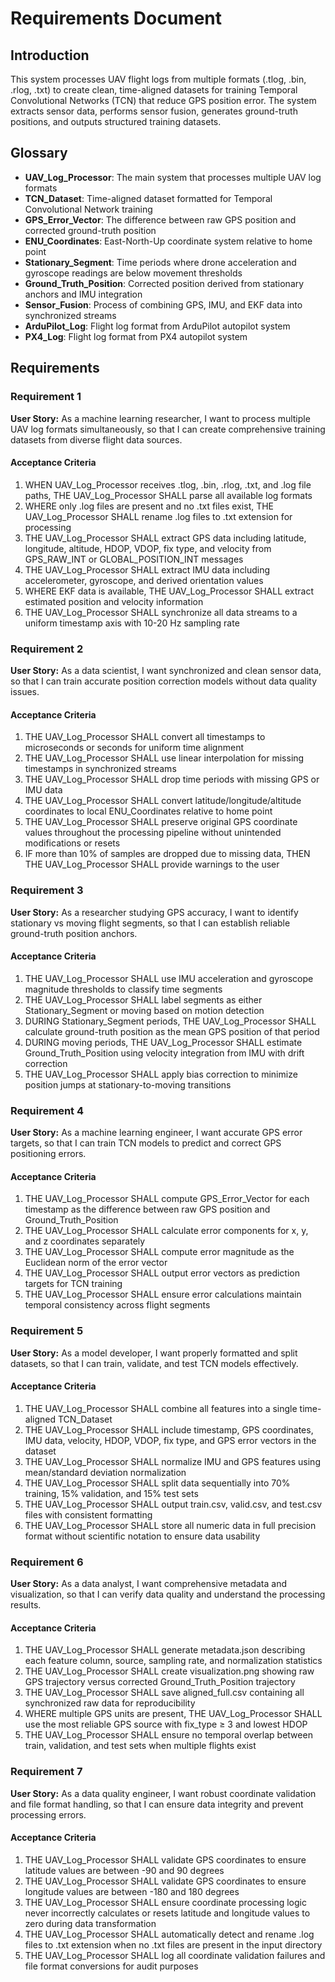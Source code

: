 # Requirements Document

## Introduction

This system processes UAV flight logs from multiple formats (.tlog, .bin, .rlog, .txt) to create clean, time-aligned datasets for training Temporal Convolutional Networks (TCN) that reduce GPS position error. The system extracts sensor data, performs sensor fusion, generates ground-truth positions, and outputs structured training datasets.

## Glossary

- **UAV_Log_Processor**: The main system that processes multiple UAV log formats
- **TCN_Dataset**: Time-aligned dataset formatted for Temporal Convolutional Network training
- **GPS_Error_Vector**: The difference between raw GPS position and corrected ground-truth position
- **ENU_Coordinates**: East-North-Up coordinate system relative to home point
- **Stationary_Segment**: Time periods where drone acceleration and gyroscope readings are below movement thresholds
- **Ground_Truth_Position**: Corrected position derived from stationary anchors and IMU integration
- **Sensor_Fusion**: Process of combining GPS, IMU, and EKF data into synchronized streams
- **ArduPilot_Log**: Flight log format from ArduPilot autopilot system
- **PX4_Log**: Flight log format from PX4 autopilot system

## Requirements

### Requirement 1

**User Story:** As a machine learning researcher, I want to process multiple UAV log formats simultaneously, so that I can create comprehensive training datasets from diverse flight data sources.

#### Acceptance Criteria

1. WHEN UAV_Log_Processor receives .tlog, .bin, .rlog, .txt, and .log file paths, THE UAV_Log_Processor SHALL parse all available log formats
2. WHERE only .log files are present and no .txt files exist, THE UAV_Log_Processor SHALL rename .log files to .txt extension for processing
3. THE UAV_Log_Processor SHALL extract GPS data including latitude, longitude, altitude, HDOP, VDOP, fix type, and velocity from GPS_RAW_INT or GLOBAL_POSITION_INT messages
4. THE UAV_Log_Processor SHALL extract IMU data including accelerometer, gyroscope, and derived orientation values
5. WHERE EKF data is available, THE UAV_Log_Processor SHALL extract estimated position and velocity information
6. THE UAV_Log_Processor SHALL synchronize all data streams to a uniform timestamp axis with 10-20 Hz sampling rate

### Requirement 2

**User Story:** As a data scientist, I want synchronized and clean sensor data, so that I can train accurate position correction models without data quality issues.

#### Acceptance Criteria

1. THE UAV_Log_Processor SHALL convert all timestamps to microseconds or seconds for uniform time alignment
2. THE UAV_Log_Processor SHALL use linear interpolation for missing timestamps in synchronized streams
3. THE UAV_Log_Processor SHALL drop time periods with missing GPS or IMU data
4. THE UAV_Log_Processor SHALL convert latitude/longitude/altitude coordinates to local ENU_Coordinates relative to home point
5. THE UAV_Log_Processor SHALL preserve original GPS coordinate values throughout the processing pipeline without unintended modifications or resets
6. IF more than 10% of samples are dropped due to missing data, THEN THE UAV_Log_Processor SHALL provide warnings to the user

### Requirement 3

**User Story:** As a researcher studying GPS accuracy, I want to identify stationary vs moving flight segments, so that I can establish reliable ground-truth position anchors.

#### Acceptance Criteria

1. THE UAV_Log_Processor SHALL use IMU acceleration and gyroscope magnitude thresholds to classify time segments
2. THE UAV_Log_Processor SHALL label segments as either Stationary_Segment or moving based on motion detection
3. DURING Stationary_Segment periods, THE UAV_Log_Processor SHALL calculate ground-truth position as the mean GPS position of that period
4. DURING moving periods, THE UAV_Log_Processor SHALL estimate Ground_Truth_Position using velocity integration from IMU with drift correction
5. THE UAV_Log_Processor SHALL apply bias correction to minimize position jumps at stationary-to-moving transitions

### Requirement 4

**User Story:** As a machine learning engineer, I want accurate GPS error targets, so that I can train TCN models to predict and correct GPS positioning errors.

#### Acceptance Criteria

1. THE UAV_Log_Processor SHALL compute GPS_Error_Vector for each timestamp as the difference between raw GPS position and Ground_Truth_Position
2. THE UAV_Log_Processor SHALL calculate error components for x, y, and z coordinates separately
3. THE UAV_Log_Processor SHALL compute error magnitude as the Euclidean norm of the error vector
4. THE UAV_Log_Processor SHALL output error vectors as prediction targets for TCN training
5. THE UAV_Log_Processor SHALL ensure error calculations maintain temporal consistency across flight segments

### Requirement 5

**User Story:** As a model developer, I want properly formatted and split datasets, so that I can train, validate, and test TCN models effectively.

#### Acceptance Criteria

1. THE UAV_Log_Processor SHALL combine all features into a single time-aligned TCN_Dataset
2. THE UAV_Log_Processor SHALL include timestamp, GPS coordinates, IMU data, velocity, HDOP, VDOP, fix type, and GPS error vectors in the dataset
3. THE UAV_Log_Processor SHALL normalize IMU and GPS features using mean/standard deviation normalization
4. THE UAV_Log_Processor SHALL split data sequentially into 70% training, 15% validation, and 15% test sets
5. THE UAV_Log_Processor SHALL output train.csv, valid.csv, and test.csv files with consistent formatting
6. THE UAV_Log_Processor SHALL store all numeric data in full precision format without scientific notation to ensure data usability

### Requirement 6

**User Story:** As a data analyst, I want comprehensive metadata and visualization, so that I can verify data quality and understand the processing results.

#### Acceptance Criteria

1. THE UAV_Log_Processor SHALL generate metadata.json describing each feature column, source, sampling rate, and normalization statistics
2. THE UAV_Log_Processor SHALL create visualization.png showing raw GPS trajectory versus corrected Ground_Truth_Position trajectory
3. THE UAV_Log_Processor SHALL save aligned_full.csv containing all synchronized raw data for reproducibility
4. WHERE multiple GPS units are present, THE UAV_Log_Processor SHALL use the most reliable GPS source with fix_type ≥ 3 and lowest HDOP
5. THE UAV_Log_Processor SHALL ensure no temporal overlap between train, validation, and test sets when multiple flights exist

### Requirement 7

**User Story:** As a data quality engineer, I want robust coordinate validation and file format handling, so that I can ensure data integrity and prevent processing errors.

#### Acceptance Criteria

1. THE UAV_Log_Processor SHALL validate GPS coordinates to ensure latitude values are between -90 and 90 degrees
2. THE UAV_Log_Processor SHALL validate GPS coordinates to ensure longitude values are between -180 and 180 degrees
3. THE UAV_Log_Processor SHALL ensure coordinate processing logic never incorrectly calculates or resets latitude and longitude values to zero during data transformation
4. THE UAV_Log_Processor SHALL automatically detect and rename .log files to .txt extension when no .txt files are present in the input directory
5. THE UAV_Log_Processor SHALL log all coordinate validation failures and file format conversions for audit purposes